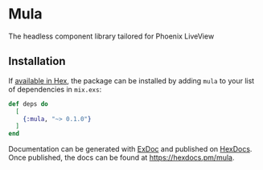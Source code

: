 # Mula

The headless component library tailored for Phoenix LiveView

## Installation

If [available in Hex](https://hex.pm/docs/publish), the package can be installed
by adding `mula` to your list of dependencies in `mix.exs`:

```elixir
def deps do
  [
    {:mula, "~> 0.1.0"}
  ]
end
```

Documentation can be generated with [ExDoc](https://github.com/elixir-lang/ex_doc)
and published on [HexDocs](https://hexdocs.pm). Once published, the docs can
be found at <https://hexdocs.pm/mula>.

